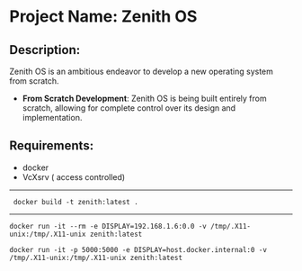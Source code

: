 # Project Name: Zenith OS

## Description:
Zenith OS is an ambitious endeavor to develop a new operating system from scratch.

- **From Scratch Development**: Zenith OS is being built entirely from scratch, allowing for complete control over its design and implementation.

## Requirements:
- docker
- VcXsrv ( access controlled)
---
```
 docker build -t zenith:latest .
```
---

```
docker run -it --rm -e DISPLAY=192.168.1.6:0.0 -v /tmp/.X11-unix:/tmp/.X11-unix zenith:latest

docker run -it -p 5000:5000 -e DISPLAY=host.docker.internal:0 -v /tmp/.X11-unix:/tmp/.X11-unix zenith:latest

```